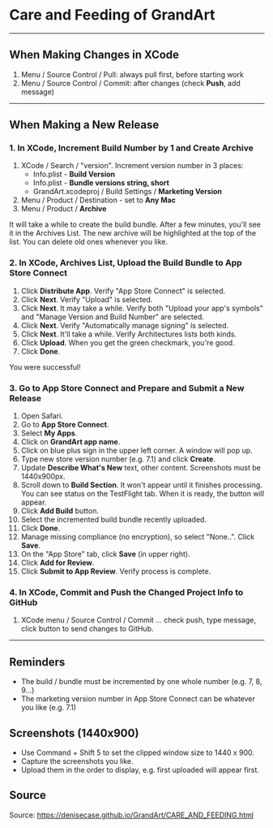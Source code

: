 # Care and Feeding of GrandArt

-----

## When Making Changes in XCode

1. Menu / Source Control / Pull: always pull first, before starting work
1. Menu / Source Control / Commit: after changes (check **Push**, add message)

-----

## When Making a New Release 

### 1. In XCode, Increment Build Number by 1 and Create Archive

1. XCode / Search / "version". Increment version number in 3 places:
   - Info.plist - **Build Version**
   - Info.plist - **Bundle versions string, short**
   - GrandArt.xcodeproj / Build Settings / **Marketing Version**
1. Menu / Product / Destination - set to **Any Mac**
1. Menu / Product / **Archive**

It will take a while to create the build bundle. 
After a few minutes, you'll see it in the Archives List. 
The new archive will be highlighted at the top of the list. 
You can delete old ones whenever you like.

### 2. In XCode, Archives List, Upload the Build Bundle to App Store Connect

1. Click **Distribute App**. Verify "App Store Connect" is selected. 
1. Click **Next**. Verify "Upload" is selected. 
1. Click **Next**. It may take a while. Verify both "Upload your app's symbols" and "Manage Version and Build Number" are selected.
1. Click **Next**. Verify "Automatically manage signing" is selected.
1. Click **Next**. It'll take a while. Verify Architectures lists both kinds. 
1. Click **Upload**. When you get the green checkmark, you're good.
1. Click **Done**. 

You were successful! 

### 3. Go to App Store Connect and Prepare and Submit a New Release

1. Open Safari.
1. Go to **App Store Connect**.
1. Select **My Apps**.
1. Click on **GrandArt app name**.
1. Click on blue plus sign in the upper left corner. A window will pop up.
1. Type new store version number (e.g. 7.1) and click **Create**.
1. Update **Describe What's New** text, other content. Screenshots must be 1440x900px.
1. Scroll down to **Build Section**. It won't appear until it finishes processing. You can see status on the TestFlight tab. When it is ready, the button will appear.
1. Click **Add Build** button. 
1. Select the incremented build bundle recently uploaded. 
1. Click **Done**.
1. Manage missing compliance (no encryption), so select "None..". Click **Save**.
1. On the "App Store" tab, click **Save** (in upper right).
1. Click **Add for Review**. 
1. Click **Submit to App Review**. Verify process is complete.

### 4. In XCode, Commit and Push the Changed Project Info to GitHub

1. XCode menu / Source Control / Commit ... check push, type message, click button to send changes to GitHub. 

-----


## Reminders

- The build / bundle must be incremented by one whole number (e.g. 7, 8, 9...)
- The marketing version number in App Store Connect can be whatever you like (e.g. 7.1)

## Screenshots (1440x900)

- Use Command + Shift 5 to set the clipped window size to 1440 x 900.
- Capture the screenshots you like. 
- Upload them in the order to display, e.g. first uploaded will appear first. 

## Source 

Source: <https://denisecase.github.io/GrandArt/CARE_AND_FEEDING.html>
